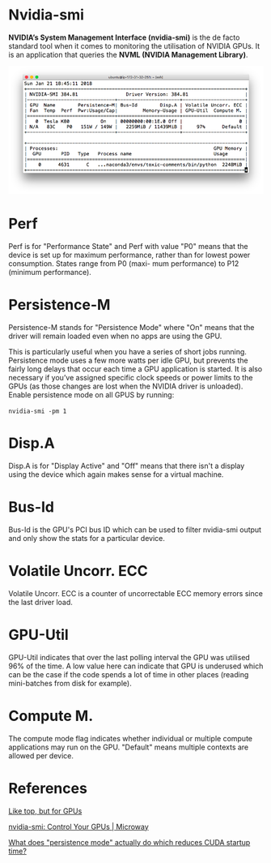 # Nvidia-smi

**NVIDIA’s System Management Interface (nvidia-smi)** is the de facto standard tool when it comes to monitoring the utilisation of NVIDIA GPUs. It is an application that queries the **NVML (NVIDIA Management Library)**.

![](images/Untitled-45ac87a7-6c15-4218-bac4-0c6125a6c574.png)
# Perf

Perf is for "Performance State" and Perf with value "P0" means that the device is set up for maximum performance, rather than for lowest power consumption. States range from P0 (maxi- mum performance) to P12 (minimum performance).

# Persistence-M

Persistence-M stands for "Persistence Mode" where "On" means that the driver will remain loaded even when no apps are using the GPU.

This is particularly useful when you have a series of short jobs running. Persistence mode uses a few more watts per idle GPU, but prevents the fairly long delays that occur each time a GPU application is started. It is also necessary if you’ve assigned specific clock speeds or power limits to the GPUs (as those changes are lost when the NVIDIA driver is unloaded). Enable persistence mode on all GPUS by running:

`nvidia-smi -pm 1`

# Disp.A

Disp.A is for "Display Active" and "Off" means that there isn't a display using the device which again makes sense for a virtual machine.

# Bus-Id

Bus-Id is the GPU's PCI bus ID which can be used to filter nvidia-smi output and only show the stats for a particular device.

# Volatile Uncorr. ECC

Volatile Uncorr. ECC is a counter of uncorrectable ECC memory errors since the last driver load. 

# GPU-Util

GPU-Util indicates that over the last polling interval the GPU was utilised 96% of the time. A low value here can indicate that GPU is underused which can be the case if the code spends a lot of time in other places (reading mini-batches from disk for example).

# Compute M.

The compute mode flag indicates whether individual or multiple compute applications may run on the GPU. "Default" means multiple contexts are allowed per device.

# References

[Like top, but for GPUs](https://www.andrey-melentyev.com/monitoring-gpus.html)

[nvidia-smi: Control Your GPUs | Microway](https://www.microway.com/hpc-tech-tips/nvidia-smi_control-your-gpus/)

[What does "persistence mode" actually do which reduces CUDA startup time?](https://stackoverflow.com/questions/45360006/what-does-persistence-mode-actually-do-which-reduces-cuda-startup-time)

[](http://developer.download.nvidia.com/compute/DCGM/docs/nvidia-smi-367.38.pdf)